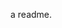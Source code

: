 a readme.

<!---
gbmele/gbmele is a ✨ special ✨ repository because its `README.md` (this file) appears on your GitHub profile.
You can click the Preview link to take a look at your changes.
--->
